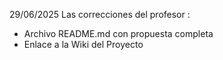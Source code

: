 29/06/2025
Las correcciones del profesor : 
- Archivo README.md con propuesta completa
- Enlace a la Wiki del Proyecto
